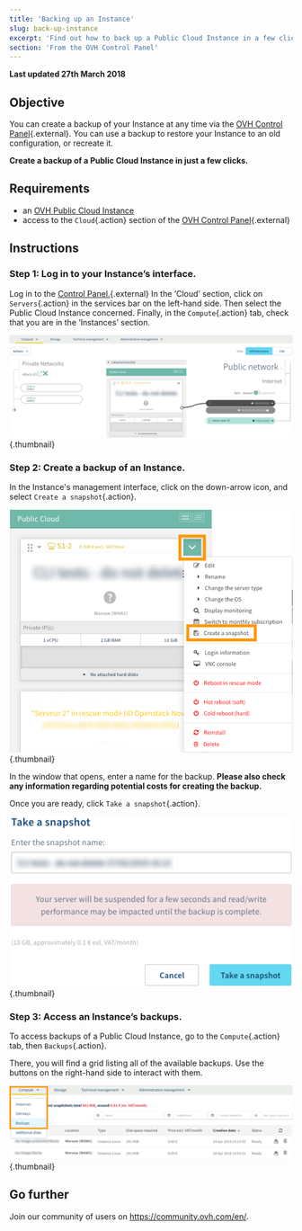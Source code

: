 ```yaml
---
title: 'Backing up an Instance'
slug: back-up-instance
excerpt: 'Find out how to back up a Public Cloud Instance in a few clicks'
section: 'From the OVH Control Panel'
---
```


**Last updated 27th March 2018**

## Objective

You can create a backup of your Instance at any time via the [OVH Control Panel](https://www.ovh.com/auth/?action=gotomanager){.external}. You can use a backup to restore your Instance to an old configuration, or recreate it.

**Create a backup of a Public Cloud Instance in just a few clicks.**

## Requirements

- an [OVH Public Cloud Instance](../create_an_instance_in_your_ovh_customer_account/)
- access to the `Cloud`{.action} section of the [OVH Control Panel](https://www.ovh.com/auth/?action=gotomanager){.external}

## Instructions

### Step 1: Log in to your Instance’s interface.

Log in to the [Control Panel.](https://www.ovh.com/auth/?action=gotomanager){.external} In the ‘Cloud’ section, click on `Servers`{.action} in the services bar on the left-hand side. Then select the Public Cloud Instance concerned. Finally, in the `Compute`{.action} tab, check that you are in the ‘Instances’ section.

![public-cloud](images/2803-2.png){.thumbnail}

### Step 2: Create a backup of an Instance.

In the Instance's management interface, click on the down-arrow icon, and select `Create a snapshot`{.action}.

![public-cloud](images/2803-3.png){.thumbnail}

In the window that opens, enter a name for the backup. **Please also check any information regarding potential costs for creating the backup.**

Once you are ready, click `Take a snapshot`{.action}.

![public-cloud](images/2805-2.png){.thumbnail}

### Step 3: Access an Instance’s backups.

To access backups of a Public Cloud Instance, go to the `Compute`{.action} tab, then `Backups`{.action}.

There, you will find a grid listing all of the available backups. Use the buttons on the right-hand side to interact with them.

![public-cloud](images/2807-2.png){.thumbnail}

## Go further

Join our community of users on <https://community.ovh.com/en/>.
